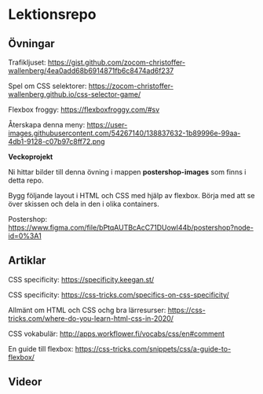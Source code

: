 # Lektionsrepo

## Övningar

Trafikljuset: https://gist.github.com/zocom-christoffer-wallenberg/4ea0add68b6914871fb6c8474ad6f237

Spel om CSS selektorer: https://zocom-christoffer-wallenberg.github.io/css-selector-game/

Flexbox froggy: https://flexboxfroggy.com/#sv

Återskapa denna meny: https://user-images.githubusercontent.com/54267140/138837632-1b89996e-99aa-4db1-9128-c07b97c8ff72.png

**Veckoprojekt**

Ni hittar bilder till denna övning i mappen **postershop-images** som finns i detta repo.

Bygg följande layout i HTML och CSS med hjälp av flexbox. Börja med att se över skissen och dela in den i olika containers.

Postershop: https://www.figma.com/file/bPtqAUTBcAcC71DUowl44b/postershop?node-id=0%3A1

## Artiklar

CSS specificity: https://specificity.keegan.st/

CSS specificity: https://css-tricks.com/specifics-on-css-specificity/

Allmänt om HTML och CSS ochg bra lärresurser: https://css-tricks.com/where-do-you-learn-html-css-in-2020/

CSS vokabulär: http://apps.workflower.fi/vocabs/css/en#comment

En guide till flexbox: https://css-tricks.com/snippets/css/a-guide-to-flexbox/

## Videor
